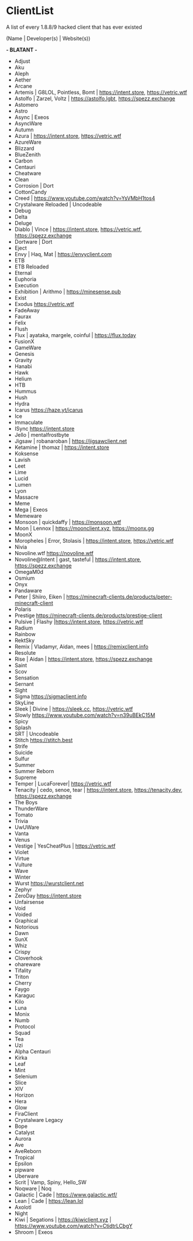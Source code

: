 # ClientList
A list of every 1.8.8/9 hacked client that has ever existed

(Name | Developer(s) | Website(s))

**-  BLATANT -**
- Adjust
- Aku
- Aleph
- Aether
- Arcane
- Artemis | G8LOL, Pointless, Bomt | https://intent.store, https://vetric.wtf
- Astolfo | Zarzel, Voltz | <https://astolfo.lgbt>, https://spezz.exchange
- Astomero
- Astro
- Async | Exeos
- AsyncWare
- Autumn
- Azura | https://intent.store, https://vetric.wtf
- AzureWare
- Blizzard
- BlueZenith
- Carbon
- Centauri
- Cheatware
- Clean
- Corrosion | Dort
- CottonCandy
- Creed | https://www.youtube.com/watch?v=YsVMbH1tos4
- Crystalware Reloaded | Uncodeable
- Debug
- Delta
- Deluge
- Diablo | Vince | https://intent.store, https://vetric.wtf, https://spezz.exchange
- Dortware | Dort
- Eject
- Envy | Haq, Mat | https://envyclient.com
- ETB
- ETB Reloaded
- Eternal
- Euphoria
- Execution
- Exhibition | Arithmo | https://minesense.pub
- Exist
- Exodus https://vetric.wtf
- FadeAway
- Faurax
- Felix
- Flush
- Flux | ayataka, margele, coinful | https://flux.today
- FusionX
- GameWare
- Genesis
- Gravity
- Hanabi
- Hawk
- Helium
- HTB
- Hummus
- Hush
- Hydra
- Icarus https://haze.yt/icarus
- Ice
- Immaculate
- ISync https://intent.store
- Jello | mentalfrostbyte
- Jigsaw | robanaroban | https://jigsawclient.net
- Ketamine | thomaz | https://intent.store
- Koksense
- Lavish
- Leet
- Lime
- Lucid
- Lumen
- Lyon
- Massacre
- Meme
- Mega | Exeos
- Memeware
- Monsoon | quickdaffy | https://monsoon.wtf
- Moon | Lennox | https://moonclient.xyz, https://moonx.gg
- MoonX
- Moropheles | Error, Stolasis | https://intent.store, https://vetric.wtf
- Nivia
- Novoline.wtf https://novoline.wtf
- Novoline@Intent | gast, tasteful | https://intent.store, https://spezz.exchange
- OmegaM0d
- Osmium
- Onyx
- Pandaware
- Peter | Shiiro, Eiken | https://minecraft-clients.de/products/peter-minecraft-client
- Polaris
- Prestige https://minecraft-clients.de/products/prestige-client
- Pulsive | Flashy |https://intent.store, https://vetric.wtf
- Radium
- Rainbow
- RektSky
- Remix | Vladamyr, Aidan, mees | https://remixclient.info
- Resolute
- Rise | Aidan | https://intent.store, https://spezz.exchange
- Saint
- Scov
- Sensation
- Sernant
- Sight
- Sigma https://sigmaclient.info
- SkyLine
- Sleek | Divine | https://sleek.cc, https://vetric.wtf
- Slowly https://www.youtube.com/watch?v=n39uBEkC15M
- Spicy
- Splash
- SRT | Uncodeable
- Stitch https://stitch.best
- Strife
- Suicide
- Sulfur
- Summer
- Summer Reborn
- Supreme
- Temper | LucaForever| https://vetric.wtf
- Tenacity | cedo, senoe, tear | https://intent.store, https://tenacity.dev, https://spezz.exchange
- The Boys
- ThunderWare
- Tomato
- Trivia
- UwUWare
- Vanta
- Venus
- Vestige | YesCheatPlus | https://vetric.wtf
- Violet
- Virtue
- Vulture
- Wave
- Winter
- Wurst https://wurstclient.net
- Zephyr
- ZeroDay https://intent.store
- Unfairsense
- Void
- Voided
- Graphical
- Notorious
- Dawn
- SunX
- Whiz
- Crispy
- Cloverhook
- ohareware
- Tifality
- Triton
- Cherry
- Faygo
- Karaguc
- Kilo
- Luna
- Monix
- Numb
- Protocol
- Squad
- Tea
- Uzi
- Alpha Centauri
- Kirka
- Leaf
- Mint
- Selenium
- Slice
- XIV
- Horizon
- Hera
- Glow
- FiraClient
- Crystalware Legacy
- Bope
- Catalyst
- Aurora
- Ave
- AveReborn
- Tropical
- Epsilon
- pipware
- Uberware
- Scrit | Vamp, Spiny, Hello_SW 
- Noqware | Noq
- Galactic | Cade | https://www.galactic.wtf/
- Lean | Cade | https://lean.lol
- Axolotl
- Night
- Kiwi | Segations | https://kiwiclient.xyz | https://www.youtube.com/watch?v=CtidtrLCbgY
- Shroom | Exeos
